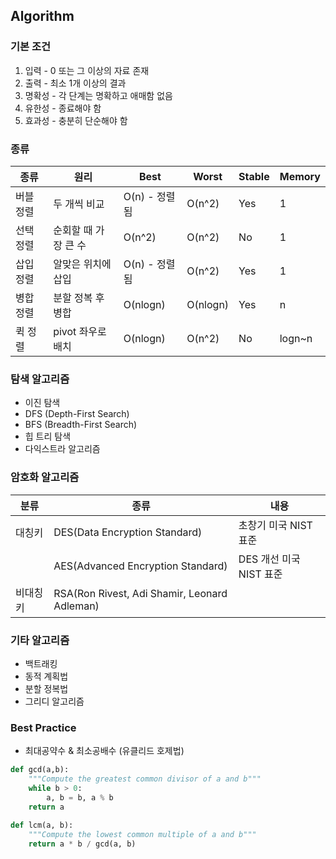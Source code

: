 ## Algorithm

### 기본 조건

1.  입력 - 0 또는 그 이상의 자료 존재
2.  출력 - 최소 1개 이상의 결과
3.  명확성 - 각 단계는 명확하고 애매함 없음
4.  유한성 - 종료해야 함
5.  효과성 - 충분히 단순해야 함

### 종류
|종류|원리|Best|Worst|Stable|Memory|
|---|---|---|---|---|---|
|버블 정렬|두 개씩 비교|O(n) - 정렬됨|O(n^2)|Yes|1|
|선택 정렬|순회할 때 가장 큰 수|O(n^2)|O(n^2)|No|1|
|삽입 정렬|알맞은 위치에 삽입|O(n) - 정렬됨|O(n^2)|Yes|1|
|병합 정렬|분할 정복 후 병합|O(nlogn)|O(nlogn)|Yes|n|
|퀵 정렬|pivot 좌우로 배치|O(nlogn)|O(n^2)|No|logn~n|

### 탐색 알고리즘

-   이진 탐색
-   DFS (Depth-First Search)
-   BFS (Breadth-First Search)
-   힙 트리 탐색
-   다익스트라 알고리즘

### 암호화 알고리즘
|분류|종류|내용|
|---|---|---|
|대칭키|DES(Data Encryption Standard)|초창기 미국 NIST 표준|
| |AES(Advanced Encryption Standard)|DES 개선 미국 NIST 표준|
|비대칭키|RSA(Ron Rivest, Adi Shamir, Leonard Adleman)| |

### 기타 알고리즘

-   백트래킹
-   동적 계획법
-   분할 정복법
-   그리디 알고리즘

### Best Practice

-   최대공약수 & 최소공배수 (유클리드 호제법)
```python
def gcd(a,b):
	"""Compute the greatest common divisor of a and b"""
	while b > 0:
		a, b = b, a % b
	return a
  
def lcm(a, b):
	"""Compute the lowest common multiple of a and b"""
	return a * b / gcd(a, b)
```
